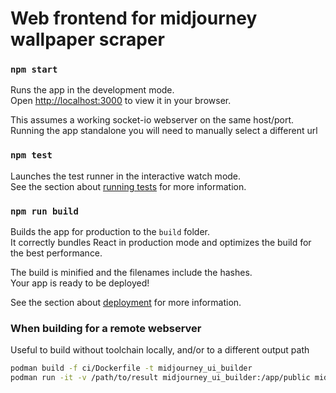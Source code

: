# Web frontend for midjourney wallpaper scraper

### `npm start`

Runs the app in the development mode.\
Open [http://localhost:3000](http://localhost:3000) to view it in your browser.

This assumes a working socket-io webserver on the same host/port. Running the app standalone you will need to manually select a different url

### `npm test`

Launches the test runner in the interactive watch mode.\
See the section about [running tests](https://facebook.github.io/create-react-app/docs/running-tests) for more information.

### `npm run build`

Builds the app for production to the `build` folder.\
It correctly bundles React in production mode and optimizes the build for the best performance.

The build is minified and the filenames include the hashes.\
Your app is ready to be deployed!

See the section about [deployment](https://facebook.github.io/create-react-app/docs/deployment) for more information.

### When building for a remote webserver

Useful to build without toolchain locally, and/or to a different output path

```sh
podman build -f ci/Dockerfile -t midjourney_ui_builder
podman run -it -v /path/to/result midjourney_ui_builder:/app/public midjourney_ui_builder
```
